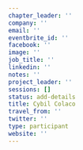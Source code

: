 ```yaml
---
chapter_leader: ''
company: ''
email: ''
eventbrite_id: ''
facebook: ''
image: ''
job_title: ''
linkedin: ''
notes: ''
project_leader: ''
sessions: []
status: add-details
title: Cybil Colaco
travel_from: ''
twitter: ''
type: participant
website: ''
---
```


<!-- put more details about participant here -->